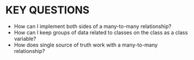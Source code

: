 # KEY QUESTIONS
* How can I implement both sides of a many-to-many relationship?
* How can I keep groups of data related to classes on the class as a class variable?
* How does single source of truth work with a many-to-many relationship?
